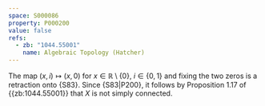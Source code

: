 ```yaml
---
space: S000086
property: P000200
value: false
refs:
  - zb: "1044.55001"
    name: Algebraic Topology (Hatcher)
---
```


The map $(x,i)\mapsto(x,0)$ for $x\in\mathbb R\setminus\{0\}$, $i\in\{0,1\}$ and fixing the two zeros is a retraction onto {S83}. Since {S83|P200}, it follows by Proposition 1.17 of {{zb:1044.55001}} that $X$ is not simply connected.
